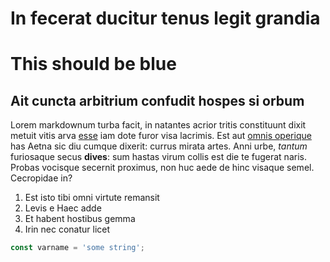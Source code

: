 # In fecerat ducitur tenus legit grandia

# This should be blue

## Ait cuncta arbitrium confudit hospes si orbum

Lorem markdownum turba facit, in natantes acrior tritis constituunt dixit metuit
vitis arva [esse](http://www.factocaesa.net/rotarum-aequora.html) iam dote furor
visa lacrimis. Est aut [omnis operique](http://piumque.io/sortitus-redeo.html)
has Aetna sic diu cumque dixerit: currus mirata artes. Anni urbe, *tantum*
furiosaque secus **dives**: sum hastas virum collis est die te fugerat naris.
Probas vocisque secernit proximus, non huc aede de hinc visaque semel.
Cecropidae in?

1. Est isto tibi omni virtute remansit
2. Levis e Haec adde
3. Et habent hostibus gemma
4. Irin nec conatur licet

```typescript
const varname = 'some string';
```
